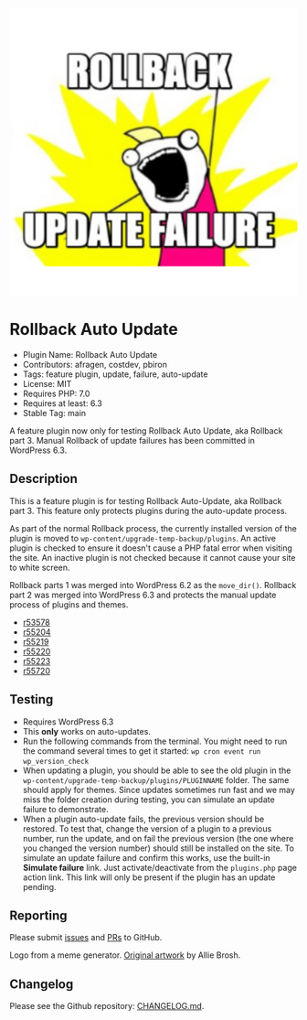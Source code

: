 ![Rollback Update Failure](./.wordpress-org/icon.svg)

# Rollback Auto Update

* Plugin Name: Rollback Auto Update
* Contributors: afragen, costdev, pbiron
* Tags: feature plugin, update, failure, auto-update
* License: MIT
* Requires PHP: 7.0
* Requires at least: 6.3
* Stable Tag: main

A feature plugin now only for testing Rollback Auto Update, aka Rollback part 3. Manual Rollback of update failures has been committed in WordPress 6.3.

## Description

This is a feature plugin is for testing Rollback Auto-Update, aka Rollback part 3. This feature only protects plugins during the auto-update process.

As part of the normal Rollback process, the currently installed version of the plugin is moved to `wp-content/upgrade-temp-backup/plugins`. An active plugin is checked to ensure it doesn't cause a PHP fatal error when visiting the site. An inactive plugin is not checked because it cannot cause your site to white screen.

Rollback parts 1 was merged into WordPress 6.2 as the `move_dir()`. Rollback part 2 was merged into WordPress 6.3 and protects the manual update process of plugins and themes.

* [r53578](https://core.trac.wordpress.org/changeset/53578) 
* [r55204](https://core.trac.wordpress.org/changeset/55204)
* [r55219](https://core.trac.wordpress.org/changeset/55219)
* [r55220](https://core.trac.wordpress.org/changeset/55220) 
* [r55223](https://core.trac.wordpress.org/changeset/55223)
* [r55720](https://core.trac.wordpress.org/changeset/55720)


## Testing

* Requires WordPress 6.3
* This **only** works on auto-updates.
* Run the following commands from the terminal. You might need to run the command several times to get it started:
<code>wp cron event run wp_version_check</code>
* When updating a plugin, you should be able to see the old plugin in the `wp-content/upgrade-temp-backup/plugins/PLUGINNAME` folder. The same should apply for themes. Since updates sometimes run fast and we may miss the folder creation during testing, you can simulate an update failure to demonstrate.
* When a plugin auto-update fails, the previous version should be restored. To test that, change the version of a plugin to a previous number, run the update, and on fail the previous version (the one where you changed the version number) should still be installed on the site. To simulate an update failure and confirm this works, use the built-in **Simulate failure** link. Just activate/deactivate from the `plugins.php` page action link. This link will only be present if the plugin has an update pending.

## Reporting

Please submit [issues](https://github.com/afragen/rollback-update-failure/issues) and [PRs](https://github.com/afragen/rollback-update-failure/pulls) to GitHub.

Logo from a meme generator. [Original artwork](http://hyperboleandahalf.blogspot.com/2010/06/this-is-why-ill-never-be-adult.html) by Allie Brosh.

## Changelog

Please see the Github repository: [CHANGELOG.md](https://github.com/afragen/rollback-update-failure/blob/main/CHANGELOG.md).
